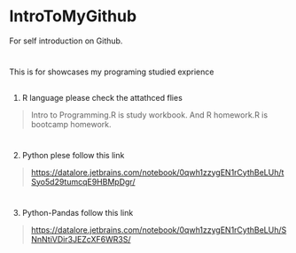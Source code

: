 # IntroToMyGithub
For self introduction on Github. 
#
This is for showcases my programing studied exprience
##
1. R language please check the attathced flies 
  >Intro to Programming.R is study workbook.
  And R homework.R is bootcamp homework.
#
2. Python plese follow this link
> https://datalore.jetbrains.com/notebook/0qwh1zzygEN1rCythBeLUh/tSyo5d29tumcqE9HBMpDgr/
#
3. Python-Pandas follow this link
> https://datalore.jetbrains.com/notebook/0qwh1zzygEN1rCythBeLUh/SNnNtiVDir3JEZcXF6WR3S/
